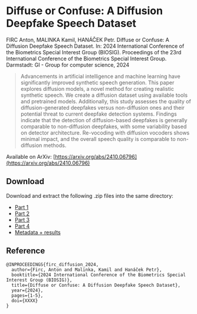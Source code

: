 # Diffuse or Confuse: A Diffusion Deepfake Speech Dataset

FIRC Anton, MALINKA Kamil, HANÁČEK Petr. Diffuse or Confuse: A Diffusion Deepfake Speech Dataset. In: 2024 International Conference of the Biometrics Special Interest Group (BIOSIG). Proceedings of the 23rd International Conference of the Biometrics Special Interest Group. Darmstadt: GI - Group for computer science, 2024

> Advancements in artificial intelligence and machine learning have significantly improved synthetic speech generation. This paper explores diffusion models, a novel method for creating realistic synthetic speech. We create a diffusion dataset using available tools and pretrained models. Additionally, this study assesses the quality of diffusion-generated deepfakes versus non-diffusion ones and their potential threat to current deepfake detection systems. Findings indicate that the detection of diffusion-based deepfakes is generally comparable to non-diffusion deepfakes, with some variability based on detector architecture. Re-vocoding with diffusion vocoders shows minimal impact, and the overall speech quality is comparable to non-diffusion methods.

Available on ArXiv: [https://arxiv.org/abs/2410.06796](https://arxiv.org/abs/2410.06796)

## Download

Download and extract the following .zip files into the same directory:
- [Part 1](https://nextcloud.fit.vutbr.cz/s/HYcHPMTNn753QLF/download/dataset_01.zip)
- [Part 2](https://nextcloud.fit.vutbr.cz/s/cHAZzzkwCnSGBEX/download/dataset_02.zip)
- [Part 3](https://nextcloud.fit.vutbr.cz/s/EqHWL5G7BnfgKKC/download/dataset_03.zip)
- [Part 4](https://nextcloud.fit.vutbr.cz/s/DZdPWXySKbXEQSg/download/dataset_04.zip)
- [Metadata + results](https://nextcloud.fit.vutbr.cz/s/zKYSwFAHeXGG7YF/download/metadata.zip)

## Reference

```
@INPROCEEDINGS{firc_diffusion_2024,
  author={Firc, Anton and Malinka, Kamil and Hanáček Petr},
  booktitle={2024 International Conference of the Biometrics Special Interest Group (BIOSIG)}, 
  title={Diffuse or Confuse: A Diffusion Deepfake Speech Dataset}, 
  year={2024},
  pages={1-5},
  doi={XXXX}
}
```

